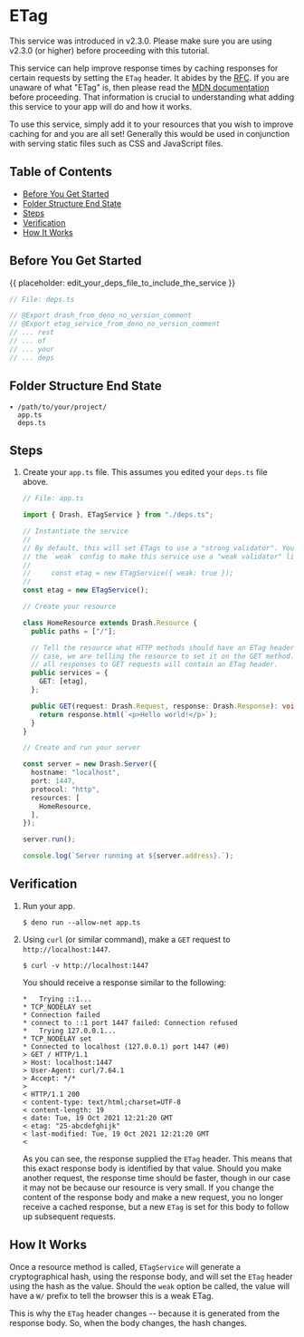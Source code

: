 # ETag

This service was introduced in v2.3.0. Please make sure you are using v2.3.0 (or
higher) before proceeding with this tutorial.

This service can help improve response times by caching responses for certain
requests by setting the `ETag` header. It abides by the
[RFC](https://datatracker.ietf.org/doc/html/rfc7232). If you are unaware of what
"ETag" is, then please read the
[MDN documentation](https://developer.mozilla.org/en-US/docs/Web/HTTP/Headers/ETag)
before proceeding. That information is crucial to understanding what adding this
service to your app will do and how it works.

To use this service, simply add it to your resources that you wish to improve
caching for and you are all set! Generally this would be used in conjunction
with serving static files such as CSS and JavaScript files.

## Table of Contents

- [Before You Get Started](#before-you-get-started)
- [Folder Structure End State](#folder-structure-end-state)
- [Steps](#steps)
- [Verification](#verification)
- [How It Works](#how-it-works)

## Before You Get Started

{{ placeholder: edit_your_deps_file_to_include_the_service }}

```typescript
// File: deps.ts

// @Export drash_from_deno_no_version_comment
// @Export etag_service_from_deno_no_version_comment
// ... rest
// ... of
// ... your
// ... deps
```

## Folder Structure End State

```text
▾ /path/to/your/project/
  app.ts
  deps.ts
```

## Steps

1. Create your `app.ts` file. This assumes you edited your `deps.ts` file above.

   ```typescript
   // File: app.ts

   import { Drash, ETagService } from "./deps.ts";

   // Instantiate the service
   //
   // By default, this will set ETags to use a "strong validator". You can supply
   // the `weak` config to make this service use a "weak validator" like so:
   //
   //     const etag = new ETagService({ weak: true });
   //
   const etag = new ETagService();

   // Create your resource

   class HomeResource extends Drash.Resource {
     public paths = ["/"];

     // Tell the resource what HTTP methods should have an ETag header set. In this
     // case, we are telling the resource to set it on the GET method. This means
     // all responses to GET requests will contain an ETag header.
     public services = {
       GET: [etag],
     };

     public GET(request: Drash.Request, response: Drash.Response): void {
       return response.html(`<p>Hello world!</p>`);
     }
   }

   // Create and run your server

   const server = new Drash.Server({
     hostname: "localhost",
     port: 1447,
     protocol: "http",
     resources: [
       HomeResource,
     ],
   });

   server.run();

   console.log(`Server running at ${server.address}.`);
   ```

## Verification

1. Run your app.

   ```shell
   $ deno run --allow-net app.ts
   ```

2. Using `curl` (or similar command), make a `GET` request to
   `http://localhost:1447`.

   ```shell
   $ curl -v http://localhost:1447
   ```

   You should receive a response similar to the following:

   ```text
   *   Trying ::1...
   * TCP_NODELAY set
   * Connection failed
   * connect to ::1 port 1447 failed: Connection refused
   *   Trying 127.0.0.1...
   * TCP_NODELAY set
   * Connected to localhost (127.0.0.1) port 1447 (#0)
   > GET / HTTP/1.1
   > Host: localhost:1447
   > User-Agent: curl/7.64.1
   > Accept: */*
   >
   < HTTP/1.1 200
   < content-type: text/html;charset=UTF-8
   < content-length: 19
   < date: Tue, 19 Oct 2021 12:21:20 GMT
   < etag: "25-abcdefghijk"
   < last-modified: Tue, 19 Oct 2021 12:21:20 GMT
   <
   ```

   As you can see, the response supplied the `ETag` header. This means that this
   exact response body is identified by that value. Should you make another
   request, the response time should be faster, though in our case it may not be
   because our resource is very small. If you change the content of the response
   body and make a new request, you no longer receive a cached response, but a
   new `ETag` is set for this body to follow up subsequent requests.

## How It Works

Once a resource method is called, `ETagService` will generate a cryptographical
hash, using the response body, and will set the `ETag` header using the hash as
the value. Should the `weak` option be called, the value will have a `W/` prefix
to tell the browser this is a weak ETag.

This is why the `ETag` header changes -- because it is generated from the
response body. So, when the body changes, the hash changes.
